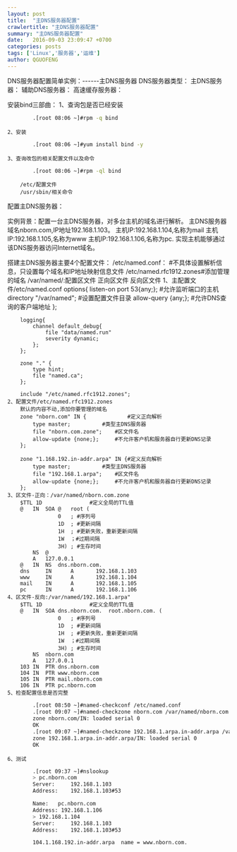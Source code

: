 ```yaml
---
layout: post
title:  "主DNS服务器配置"
crawlertitle: "主DNS服务器配置"
summary: "主DNS服务器配置"
date:   2016-09-03 23:09:47 +0700
categories: posts
tags: ['Linux','服务器','运维']
author: QGUOFENG
---
```

DNS服务器配置简单实例：------主DNS服务器
DNS服务器类型：
	主DNS服务器：
	辅助DNS服务器：
	高速缓存服务器：

<!--more-->
安装bind三部曲：
	1、查询包是否已经安装
```bash
		.[root 08:06 ~]#rpm -q bind
```
	2、安装
```bash
		.[root 08:06 ~]#yum install bind -y
```
	3、查询改包的相关配置文件以及命令
```bash
		.[root 08:06 ~]#rpm -ql bind
```
		/etc/配置文件
		/usr/sbin/相关命令			

配置主DNS服务器：

实例背景：配置一台主DNS服务器，对多台主机的域名进行解析。
主DNS服务器域名nborn.com,IP地址192.168.1.103。
主机IP:192.168.1.104,名称为mail
主机IP:192.168.1.105,名称为www
主机IP:192.168.1.106,名称为pc.
实现主机能够通过该DNS服务器访问Internet域名。


搭建主DNS服务器主要4个配置文件：
	/etc/named.conf：	#不具体设置解析信息，只设置每个域名和IP地址映射信息文件
	/etc/named.rfc1912.zones#添加管理的域名
	/var/named/:配置区文件
			正向区文件
			反向区文件
	1、主配置文件/etc/named.conf
		options{
			listen-on port 53{any;};  #允许监听端口的主机
			directory "/var/named";   #设置配置文件目录
			allow-query {any;};	  #允许DNS查询的客户端地址
		};	
		
		logging{
			channel default_debug{
				file "data/named.run"
				severity dynamic;
			};
		};

		zone "." {
			type hint;
			file "named.ca";
		};
		
		include "/etc/named.rfc1912.zones";
	2、配置文件/etc/named.rfc1912.zones
		默认的内容不动,添加你要管理的域名
		zone "nborn.com" IN {             #定义正向解析
			type master;		  #类型主DNS服务器
			file "nborn.com.zone";	  #区文件名
			allow-update {none;};	  #不允许客户机和服务器自行更新DNS记录
		};

		zone "1.168.192.in-addr.arpa" IN {#定义反向解析
			type master;		  #类型主DNS服务器
			file "192.168.1.arpa";	  #区文件名
			allow-update {none;};	  #不允许客户机和服务器自行更新DNS记录
		};
	3、区文件-正向：/var/named/nborn.com.zone
		$TTL 1D				  #定义全局的TTL值
		@	IN	SOA	@	root (
					0	; #序列号
					1D	; #更新间隔
					1H	; #更新失败，重新更新间隔
					1W	；#过期间隔
					3H)	; #生存时间
			NS	@
			A	127.0.0.1
		@	IN	NS	dns.nborn.com.	
		dns     IN      A       192.168.1.103
		www     IN      A       192.168.1.104
		mail    IN      A       192.168.1.105
		pc      IN      A       192.168.1.106
	4、区文件-反向:/var/named/192.168.1.arpa"
		$TTL 1D				  #定义全局的TTL值
		@	IN	SOA	dns.nborn.com.	root.nborn.com. (
					0	; #序列号
					1D	; #更新间隔
					1H	; #更新失败，重新更新间隔
					1W	；#过期间隔
					3H)	; #生存时间
			NS	nborn.com	
			A	127.0.0.1
		103	IN	PTR	dns.nborn.com
		104	IN	PTR	www.nborn.com	
		105	IN	PTR	mail.nborn.com
		106	IN	PTR	pc.nborn.com
	5、检查配置信息是否完整
```bash
		.[root 08:50 ~]#named-checkconf /etc/named.conf 
		.[root 09:07 ~]#named-checkzone nborn.com /var/named/nborn.com.zone 
		zone nborn.com/IN: loaded serial 0
		OK
		.[root 09:07 ~]#named-checkzone 192.168.1.arpa.in-addr.arpa /var/named  /192.168.1.arpa 
		zone 192.168.1.arpa.in-addr.arpa/IN: loaded serial 0
		OK
```
	6、测试
```bash
		.[root 09:37 ~]#nslookup 
		> pc.nborn.com
		Server:		192.168.1.103
		Address:	192.168.1.103#53

		Name:	pc.nborn.com
		Address: 192.168.1.106
		> 192.168.1.104
		Server:		192.168.1.103
		Address:	192.168.1.103#53

		104.1.168.192.in-addr.arpa	name = www.nborn.com.
```
